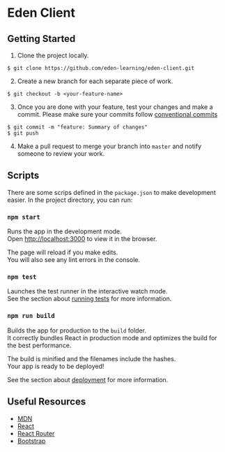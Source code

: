 
# Eden Client


## Getting Started

1. Clone the project locally.

  ```
  $ git clone https://github.com/eden-learning/eden-client.git
  ```


2. Create a new branch for each separate piece of work.

  ```
  $ git checkout -b <your-feature-name>
  ```

3. Once you are done with your feature, test your changes and make a commit. Please make sure your commits follow  [conventional commits](https://gist.github.com/joshbuchea/6f47e86d2510bce28f8e7f42ae84c716)

  ```
  $ git commit -m "feature: Summary of changes"
  $ git push
  ```

4. Make a pull request to merge your branch into `master` and notify someone to review your work.

## Scripts

 There are some scrips defined in the `package.json` to make development easier. In the project directory, you can run:

 ### `npm start`

Runs the app in the development mode.<br />
Open [http://localhost:3000](http://localhost:3000) to view it in the browser.

The page will reload if you make edits.<br />
You will also see any lint errors in the console.

### `npm test`

Launches the test runner in the interactive watch mode.<br />
See the section about [running tests](https://facebook.github.io/create-react-app/docs/running-tests) for more information.

### `npm run build`

Builds the app for production to the `build` folder.<br />
It correctly bundles React in production mode and optimizes the build for the best performance.

The build is minified and the filenames include the hashes.<br />
Your app is ready to be deployed!

See the section about [deployment](https://facebook.github.io/create-react-app/docs/deployment) for more information.

## Useful Resources

* [MDN](https://developer.mozilla.org/en-US/docs/Web/JavaScript)
* [React](https://reactjs.org/docs/getting-started.html)
* [React Router](https://reacttraining.com/react-router/web)
* [Bootstrap](https://getbootstrap.com/docs/4.4/getting-started/introduction/)
